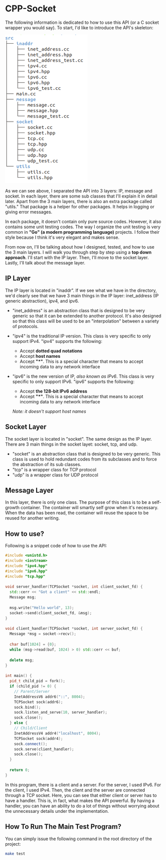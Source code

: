 # CPP-Socket

The following information is dedicated to how to use this API (or a C socket wrapper you would say). To start, I'd like to introduce the API's skeleton:

![tree](docs/img/tree.png)

As we can see above, I separated the API into 3 layers: IP, message and socket. In each layer, there are some sub classes that I'll explain it in detail later. Apart from the 3 main layers, there is also an extra package called "utils." That package is a helper for other packages. It helps in logging or giving error messages.

In each package, it doesn't contain only pure source codes. However, it also contains some unit testing codes. The way I organize the unit testing is very common in **"Go" (a modern programming language)** projects. I follow their style because I think it's very elegant and makes sense.

From now on, I'll be talking about how I designed, tested, and how to use the 3 main layers. I will walk you through step by step using a **top down approach**. I'll start with the IP layer. Then, I'll move to the socket layer. Lastly, I'll talk about the message layer.



## IP Layer

The IP layer is located in "inaddr". If we see what we have in the directory, we'd clearly see that we have 3 main things in the IP layer: inet_address (IP generic abstraction), ipv4, and ipv6.

* "inet_address" is an abstraction class that is designed to be very generic so that it can be extended to another protocol. It's also designed so that this class will be used to be an "interpolation" between a variety of protocols. 

* "ipv4" is the traditional IP version. This class is very specific to only support IPv4. "ipv4" supports the following:

  * Accept **dotted quad notations**
  * Accept **host names**
  * Accept **"*"**. This is a special character that means to accept incoming data to any network interface

* "ipv6" is the new version of IP, *also known as IPv6*. This class is very specific to only support IPv6. "ipv6" supports the following:

  * Accept **the 128-bit IPv6 address**
  * Accept **"*"**. This is a special character that means to accept incoming data to any network interface

  *Note: it doesn't support host names*



## Socket Layer

The socket layer is located in "socket". The same design as the IP layer. There are 3 main things in the socket layet: socket, tcp, and udp. 

* "socket" is an abstraction class that is designed to be very generic. This class is used to hold redundant codes from its subclasses and to force the abstraction of its sub classes.
* "tcp" is a wrapper class for TCP protocol
* "udp" is a wrapper class for UDP protocol



## Message Layer

In this layer, there is only one class. The purpose of this class is to be a self-growth container. The container will smartly self grow when it's necessary. When the data has been read, the container will reuse the space to be reused for another writing.



## How to use?

Following is a snippet code of how to use the API:

```c++
#include <unistd.h>
#include <iostream>
#include "ipv4.hpp"
#include "ipv6.hpp"
#include "tcp.hpp"

void server_handler(TCPSocket *socket, int client_socket_fd) {
  std::cerr << "Got a client" << std::endl;
  Message msg;

  msg.write("Hello world", 13);
  socket->send(client_socket_fd, &msg);
}

void client_handler(TCPSocket *socket, int server_socket_fd) {
  Message *msg = socket->recv();

  char buf[1024] = {0};
  while (msg->read(buf, 1024) > 0) std::cerr << buf;

  delete msg;
}

int main() {
  pid_t child_pid = fork();
  if (child_pid != 0) {
    // Parent/Server
    InetAddressV6 addr6("::", 8004);
    TCPSocket sock(addr6);
    sock.bind();
    sock.listen_and_serve(10, server_handler);
    sock.close();
  } else {
    // Child/Client
    InetAddressV4 addr4("localhost", 8004);
    TCPSocket sock(addr4);
    sock.connect();
    sock.serve(client_handler);
    sock.close();
  }

  return 0;
}
```

In this program, there is a client and a server. For the server, I used IPv6. For the client, I used IPv4. Then, the client and the server are connected through a TCP socket. Here, you can see that either client or server has to have a handler. This is, in fact, what makes the API powerful. By having a handler, you can have an ability to do a lot of things without worrying about the unnecessary details under the implementation.



## How To Run The Main Test Program?

You can simply issue the following command in the root directory of the project:

 ```sh
make test
 ```

